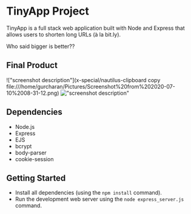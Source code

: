 # TinyApp Project

TinyApp is a full stack web application built with Node and Express that allows users to shorten long URLs (à la bit.ly).

Who said bigger is better??

## Final Product


!["screenshot description"](x-special/nautilus-clipboard
copy
file:///home/gurcharan/Pictures/Screenshot%20from%202020-07-10%2008-31-12.png)
!["screenshot description"](#)

## Dependencies

- Node.js
- Express
- EJS
- bcrypt
- body-parser
- cookie-session

## Getting Started

- Install all dependencies (using the `npm install` command).
- Run the development web server using the `node express_server.js` command.